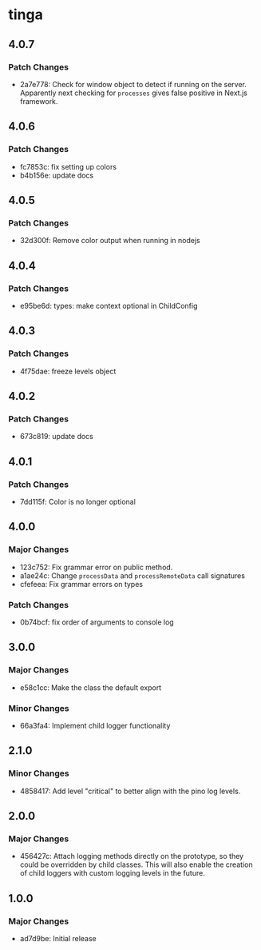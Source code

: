 # tinga

## 4.0.7

### Patch Changes

- 2a7e778: Check for window object to detect if running on the server. Apparently next checking for `processes` gives false positive in Next.js framework.

## 4.0.6

### Patch Changes

- fc7853c: fix setting up colors
- b4b156e: update docs

## 4.0.5

### Patch Changes

- 32d300f: Remove color output when running in nodejs

## 4.0.4

### Patch Changes

- e95be6d: types: make context optional in ChildConfig

## 4.0.3

### Patch Changes

- 4f75dae: freeze levels object

## 4.0.2

### Patch Changes

- 673c819: update docs

## 4.0.1

### Patch Changes

- 7dd115f: Color is no longer optional

## 4.0.0

### Major Changes

- 123c752: Fix grammar error on public method.
- a1ae24c: Change `processData` and `processRemoteData` call signatures
- cfefeea: Fix grammar errors on types

### Patch Changes

- 0b74bcf: fix order of arguments to console log

## 3.0.0

### Major Changes

- e58c1cc: Make the class the default export

### Minor Changes

- 66a3fa4: Implement child logger functionality

## 2.1.0

### Minor Changes

- 4858417: Add level "critical" to better align with the pino log levels.

## 2.0.0

### Major Changes

- 456427c: Attach logging methods directly on the prototype, so they could be overridden by child classes. This will also enable the creation of child loggers with custom logging levels in the future.

## 1.0.0

### Major Changes

- ad7d9be: Initial release
